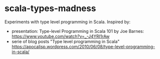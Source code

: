 # scala-types-madness

Experiments with type level programming in Scala. Inspired by:
- presentation: Type-level Programming in Scala 101 by Joe Barnes: https://www.youtube.com/watch?v=_-J4YRI1rAw
- serie of blog posts "Type level programming in Scala" https://apocalisp.wordpress.com/2010/06/08/type-level-programming-in-scala/
